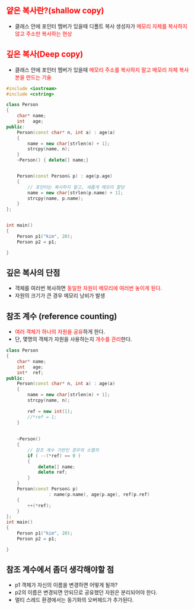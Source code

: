 <style>
r { color: Red }
o { color: Orange }
g { color: Green }
</style>

## <r>얕은 복사란?(shallow copy)</r>
- 클래스 안에 포인터 멤버가 있을때 디폴트 복사 생성자가 <r>메모리 자체를 복사하지 않고 주소만 복사하는 현상</r>


## <r>깊은 복사(Deep copy)</r>
- 클래스 안에 포인터 멤버가 있을때 <r>메모리 주소를 복사하지 말고 메모리 자체 복사본을 만드는 기술</r>

```c++
#include <iostream>
#include <cstring>

class Person
{
    char* name;
    int   age;
public:
    Person(const char* n, int a) : age(a)
    {
        name = new char[strlen(n) + 1];
        strcpy(name, n);
    }
    ~Person() { delete[] name;}


    Person(const Person& p) : age(p.age)
    {
        // 포인터는 복사하지 말고, 새롭게 메모리 할당
        name = new char[strlen(p.name) + 1];
        strcpy(name, p.name);        
    }
};


int main()
{
    Person p1("kim", 20);
    Person p2 = p1; 

}
```

## 깊은 복사의 단점
- 객체를 여러번 복사하면 <r>동일한 자원이 메모리에 여러번 놓이게 된다.</r>
- 자원의 크기가 큰 경우 메모리 낭비가 발생

## 참조 계수 (reference counting)
- <r>여러 객체가 하나의 자원을 공유</r>하게 한다.
- 단, 몇명의 객체가 자원을 사용하는지 <r>개수를 관리</r>한다.

```c++
class Person
{
    char* name;
    int   age;
    int*  ref;
public:
    Person(const char* n, int a) : age(a)
    {
        name = new char[strlen(n) + 1];
        strcpy(name, n);
        
        ref = new int(1);
        //*ref = 1;
    }
    
    
    ~Person() 
    {
        // 참조 계수 기반인 경우의 소멸자
        if ( --(*ref) == 0 )
        {
            delete[] name;
            delete ref;
        }
    }
    Person(const Person& p) 
                : name(p.name), age(p.age), ref(p.ref)
    {
        ++(*ref);
    }    
};
int main()
{
    Person p1("kim", 20);
    Person p2 = p1; 

}
```

## 참조 계수에서 좀더 생각해야할 점
- p1 객체가 자신의 이름을 변경하면 어떻게 될까?
- p2의 이름은 변경되면 안되므로 공유했던 자원은 분리되어야 한다.
- 멀티 스레드 환경에서는 동기화의 오버헤드가 추가된다.

